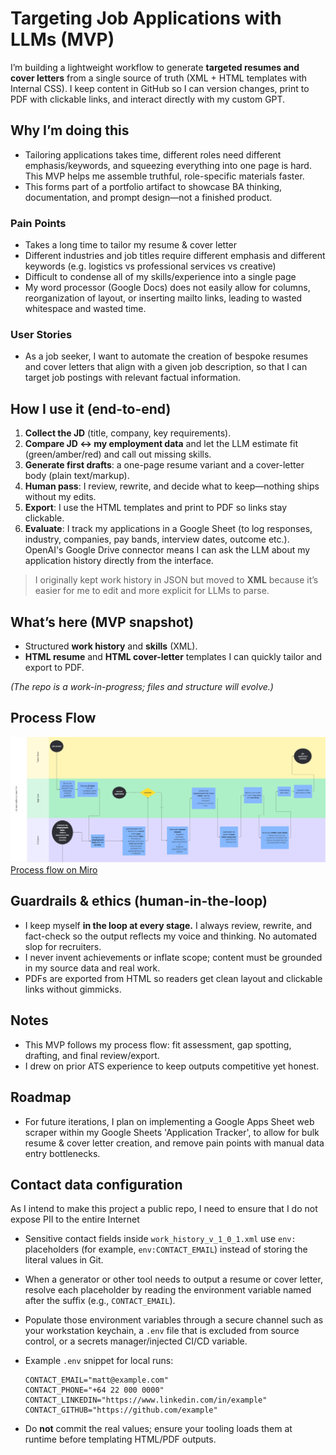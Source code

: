 # Targeting Job Applications with LLMs (MVP)

I’m building a lightweight workflow to generate **targeted resumes and cover letters** from a single source of truth (XML + HTML templates with Internal CSS). I keep content in GitHub so I can version changes, print to PDF with clickable links, and interact directly with my custom GPT.

## Why I’m doing this

- Tailoring applications takes time, different roles need different emphasis/keywords, and squeezing everything into one page is hard. This MVP helps me assemble truthful, role-specific materials faster.
- This forms part of a portfolio artifact to showcase BA thinking, documentation, and prompt design—not a finished product.

### Pain Points

- Takes a long time to tailor my resume & cover letter
- Different industries and job titles require different emphasis and different keywords (e.g. logistics vs professional services vs creative)
- Difficult to condense all of my skills/experience into a single page
- My word processor (Google Docs) does not easily allow for columns, reorganization of layout, or inserting mailto links, leading to wasted whitespace and wasted time.

### User Stories
- As a job seeker, I want to automate the creation of bespoke resumes and cover letters that align with a given job description, so that I can target job postings with relevant factual information.

## How I use it (end-to-end)

1. **Collect the JD** (title, company, key requirements).
2. **Compare JD ↔ my employment data** and let the LLM estimate fit (green/amber/red) and call out missing skills.
3. **Generate first drafts**: a one-page resume variant and a cover-letter body (plain text/markup).
4. **Human pass**: I review, rewrite, and decide what to keep—nothing ships without my edits.
5. **Export**: I use the HTML templates and print to PDF so links stay clickable.
6. **Evaluate**: I track my applications in a Google Sheet (to log responses, industry, companies, pay bands, interview dates, outcome etc.). OpenAI's Google Drive connector means I can ask the LLM about my application history directly from the interface.

> I originally kept work history in JSON but moved to **XML** because it’s easier for me to edit and more explicit for LLMs to parse.

## What’s here (MVP snapshot)

- Structured **work history** and **skills** (XML).
- **HTML resume** and **HTML cover-letter** templates I can quickly tailor and export to PDF.

*(The repo is a work-in-progress; files and structure will evolve.)*

## Process Flow
![A screenshot of process flow in MVP](images/ProcessFlowMVP.jpg)
[Process flow on Miro](https://miro.com/app/board/uXjVJGAOjGw=/?share_link_id=19281139838)


## Guardrails & ethics (human-in-the-loop)
- I keep myself **in the loop at every stage.** I always review, rewrite, and fact-check so the output reflects my voice and thinking. No automated slop for recruiters.
- I never invent achievements or inflate scope; content must be grounded in my source data and real work.
- PDFs are exported from HTML so readers get clean layout and clickable links without gimmicks.

## Notes

- This MVP follows my process flow: fit assessment, gap spotting, drafting, and final review/export.
- I drew on prior ATS experience to keep outputs competitive yet honest.

## Roadmap
- For future iterations, I plan on implementing a Google Apps Sheet web scraper within my Google Sheets 'Application Tracker', to allow for bulk resume & cover letter creation, and remove pain points with manual data entry bottlenecks.  

## Contact data configuration
As I intend to make this project a public repo, I need to ensure that I do not expose PII to the entire Internet

- Sensitive contact fields inside `work_history_v_1_0_1.xml` use `env:` placeholders (for example, `env:CONTACT_EMAIL`) instead of storing the literal values in Git.
- When a generator or other tool needs to output a resume or cover letter, resolve each placeholder by reading the environment variable named after the suffix (e.g., `CONTACT_EMAIL`).
- Populate those environment variables through a secure channel such as your workstation keychain, a `.env` file that is excluded from source control, or a secrets manager/injected CI/CD variable.
- Example `.env` snippet for local runs:

  ```env
  CONTACT_EMAIL="matt@example.com"
  CONTACT_PHONE="+64 22 000 0000"
  CONTACT_LINKEDIN="https://www.linkedin.com/in/example"
  CONTACT_GITHUB="https://github.com/example"
  ```

- Do **not** commit the real values; ensure your tooling loads them at runtime before templating HTML/PDF outputs.

